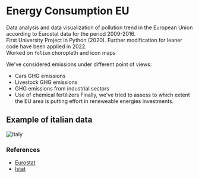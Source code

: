 # Energy Consumption EU
Data analysis and data visualization of pollution trend in the European Union according to Eurostat data for the period 2009-2016.  
First University Project in Python (2020). Further modification for leaner code have been applied in 2022.  
Worked on `folium` choropleth and icon maps

We've considered emissions under different point of views:
* Cars GHG emissions
* Livestock GHG emissions
* GHG emissions from industrial sectors
* Use of chemical fertilizers
Finally, we've tried to assess to which extent the EU area is putting effort in reneweable energies investments.

## Example of italian data
![Italy](https://user-images.githubusercontent.com/61026948/198282429-69c995c4-35b2-42ff-b9ec-66f527f125ee.jpg)




### References
* [Eurostat](https://ec.europa.eu/eurostat/data/database)
* [Istat](https://www.istat.it/)
